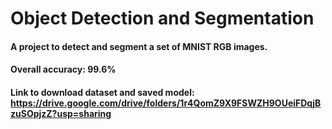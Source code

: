 # Object Detection and Segmentation

#### A project to detect and segment a set of MNIST RGB images.
#### Overall accuracy: 99.6%

#### Link to download dataset and saved model: https://drive.google.com/drive/folders/1r4QomZ9X9FSWZH9OUeiFDqjBzuSOpjzZ?usp=sharing
